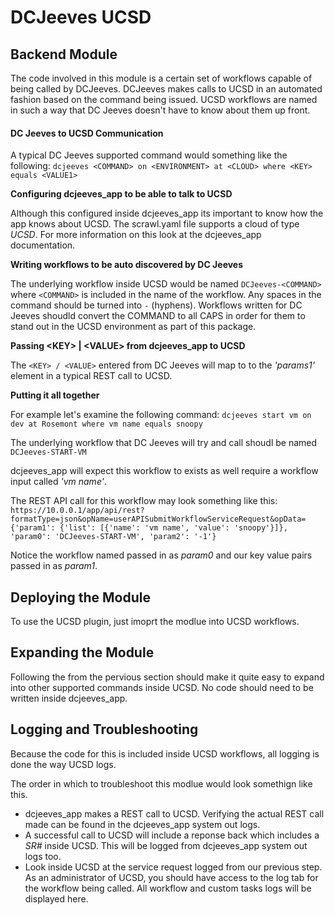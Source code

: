 # DCJeeves UCSD 


## Backend Module
The code involved in this module is a certain set of workflows capable of being called by DCJeeves.  DCJeeves makes calls to UCSD in an automated fashion based on the command being issued.  UCSD workflows are named in such a way that DC Jeeves doesn't have to know about them up front.

#### DC Jeeves to UCSD Communication
A typical DC Jeeves supported command would something like the following:
`dcjeeves <COMMAND> on <ENVIRONMENT> at <CLOUD> where <KEY> equals <VALUE1>
`

**Configuring dcjeeves_app to be able to talk to UCSD**

Although this configured inside dcjeeves\_app its important to know how the app knows about UCSD.  The scrawl.yaml file supports a cloud of type *UCSD*.  For more information on this look at the dcjeeves_app documentation.

**Writing workflows to be auto discovered by DC Jeeves**

The underlying workflow inside UCSD would be named `DCJeeves-<COMMAND>` where `<COMMAND>` is included in the name of the workflow.  Any spaces in the command should be turned into `-` (hyphens).  Workflows written for DC Jeeves shoudld convert the COMMAND to all CAPS in order for them to stand out in the UCSD environment as part of this package.  

 
**Passing \<KEY> | \<VALUE> from dcjeeves\_app to UCSD**
 
The `<KEY> / <VALUE>` entered from DC Jeeves will map to to the *'params1'* element in a typical REST call to UCSD.  


**Putting it all together**

For example let's examine the following command:
`dcjeeves start vm on dev at Rosemont where vm name equals snoopy`

The underlying workflow that DC Jeeves will try and call shoudl be named `DCJeeves-START-VM` 

dcjeeves\_app will expect this workflow to exists as well require a workflow input called *'vm name'*.  

The REST API call for this workflow may look something like this:
` https://10.0.0.1/app/api/rest?formatType=json&opName=userAPISubmitWorkflowServiceRequest&opData={'param1': {'list': [{'name': 'vm name', 'value': 'snoopy'}]}, 'param0': 'DCJeeves-START-VM', 'param2': '-1'}`

Notice the workflow named passed in as *param0* and our key value pairs passed in as *param1*.


## Deploying the Module
To use the UCSD plugin, just imoprt the modlue into UCSD workflows.  

## Expanding the Module
Following the from the pervious section should make it quite easy to expand into other supported commands inside UCSD.  No code should need to be written inside dcjeeves\_app.

## Logging and Troubleshooting
Because the code for this is included inside UCSD workflows, all logging is done the way UCSD logs.  

The order in which to troubleshoot this modlue would look somethign like this.

* dcjeeves\_app makes a REST call to UCSD.  Verifying the actual REST call made can be found in the dcjeeves\_app system out logs.
* A successful call to UCSD will include a reponse back which includes a *SR#* inside UCSD.  This will be logged from dcjeeves\_app system out logs too.
* Look inside UCSD at the service request logged from our previous step.  As an administrator of UCSD, you should have access to the log tab for the workflow being called.  All workflow and custom tasks logs will be displayed here.








